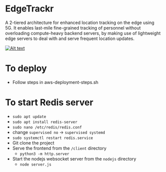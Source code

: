 # EdgeTrackr

A 2-tiered architecture for enhanced location tracking on the edge using 5G. It enables last-mile fine-grained tracking of personnel without overloading compute-heavy backend servers, by making use of lightweight edge servers to deal with and serve frequent location updates.

[![Alt text](https://img.youtube.com/vi/s8sT9H2RIsQ/0.jpg)](https://www.youtube.com/watch?v=VID)


# To deploy
- Follow steps in aws-deployment-steps.sh

# To start Redis server
- `sudo apt update`
- `sudo apt install redis-server`
- `sudo nano /etc/redis/redis.conf`
- change `supervised no` -> `supervised systemd`
- `sudo systemctl restart redis.service`
- Git clone the project
- Serve the frontend from the `/client` directory
  - `python3 -m http.server`
- Start the nodejs websocket server from the `nodejs` directory
  - `node server.js`
